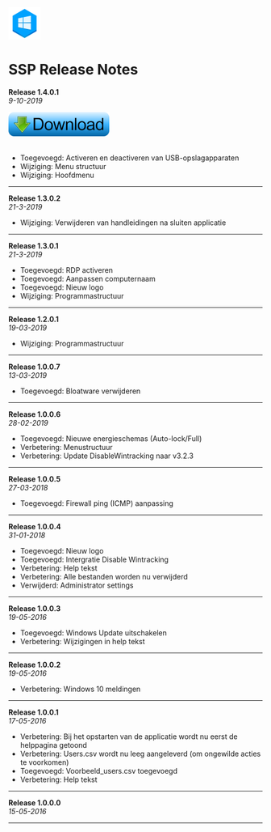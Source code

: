 ![Logo](assets/SSP_64x64.png?raw=true "Logo SSP")
# SSP Release Notes

**Release 1.4.0.1**  
*9-10-2019*


<a href="https://github.com/jebr/System-Setup-Program-SSP/releases" Download>
  <img src="assets/download-small.png" alt="Download programma">
</a>

</br>
</br>
 
- Toegevoegd: Activeren en deactiveren van USB-opslagapparaten
- Wijziging: Menu structuur
- Wijziging: Hoofdmenu

---

**Release 1.3.0.2**  
*21-3-2019*

- Wijziging: Verwijderen van handleidingen na sluiten applicatie

---

**Release 1.3.0.1**   
*21-3-2019*

- Toegevoegd: RDP activeren
- Toegevoegd: Aanpassen computernaam
- Toegevoegd: Nieuw logo
- Wijziging: Programmastructuur

---

**Release 1.2.0.1**   
*19-03-2019*

- Wijziging: Programmastructuur

---

**Release 1.0.0.7**  
*13-03-2019*

- Toegevoegd: Bloatware verwijderen

---

**Release 1.0.0.6**  
*28-02-2019*

- Toegevoegd: Nieuwe energieschemas (Auto-lock/Full)
- Verbetering: Menustructuur
- Verbetering: Update DisableWintracking naar v3.2.3

---

**Release 1.0.0.5**  
*27-03-2018*

- Toegevoegd: Firewall ping (ICMP) aanpassing

---

**Release 1.0.0.4**  
*31-01-2018*

- Toegevoegd: Nieuw logo
- Toegevoegd: Intergratie Disable Wintracking
- Verbetering: Help tekst
- Verbetering: Alle bestanden worden nu verwijderd
- Verwijderd: Administrator settings

---

**Release 1.0.0.3**  
*19-05-2016*

- Toegevoegd: Windows Update uitschakelen
- Verbetering: Wijzigingen in help tekst

---

**Release 1.0.0.2**  
*19-05-2016*

- Verbetering: Windows 10 meldingen

---

**Release 1.0.0.1**  
*17-05-2016*

- Verbetering: Bij het opstarten van de applicatie wordt nu eerst de helppagina getoond
- Verbetering: Users.csv wordt nu leeg aangeleverd (om ongewilde acties te voorkomen)
- Toegevoegd: Voorbeeld_users.csv toegevoegd
- Verbetering: Help tekst

---

**Release 1.0.0.0**  
*15-05-2016*

---